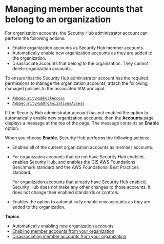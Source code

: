 # Managing member accounts that belong to an organization<a name="securityhub-accounts-orgs"></a>

For organization accounts, the Security Hub administrator account can perform the following actions:
+ Enable organization accounts as Security Hub member accounts\.
+ Automatically enable new organization accounts as they are added to the organization\.
+ Disassociate accounts that belong to the organization\. They cannot delete organization accounts\. 

To ensure that the Security Hub administrator account has the required permissions to manage the organization accounts, attach the following managed policies to the associated IAM principal\.
+ [`AWSSecurityHubFullAccess`](security-iam-awsmanpol.md#security-iam-awsmanpol-awssecurityhubfullaccess)
+ [`AWSSecurityHubOrganizationsAccess`](security-iam-awsmanpol.md#security-iam-awsmanpol-awssecurityhuborganizationsaccess)

If the Security Hub administrator account has not enabled the option to automatically enable new organization accounts, then the **Accounts** page displays a message at the top of the page\. The message contains an **Enable** option\.

When you choose **Enable**, Security Hub performs the following actions:
+ Enables all of the current organization accounts as member accounts\.
+ For organization accounts that do not have Security Hub enabled, enables Security Hub, and enables the CIS AWS Foundations Benchmark standard and the AWS Foundational Best Practices standard\.

  For organization accounts that already have Security Hub enabled, Security Hub does not make any other changes to those accounts\. It does not change their enabled standards or controls\.
+ Enables the option to automatically enable new accounts as they are added to the organization\.

**Topics**
+ [Automatically enabling new organization accounts](accounts-orgs-auto-enable.md)
+ [Enabling member accounts from your organization](orgs-accounts-enable.md)
+ [Disassociating member accounts from your organization](accounts-orgs-disassociate.md)